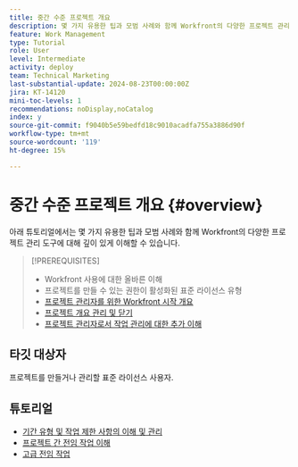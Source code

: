 ```yaml
---
title: 중간 수준 프로젝트 개요
description: 몇 가지 유용한 팁과 모범 사례와 함께 Workfront의 다양한 프로젝트 관리 도구에 대해 깊이 있게 이해하십시오.
feature: Work Management
type: Tutorial
role: User
level: Intermediate
activity: deploy
team: Technical Marketing
last-substantial-update: 2024-08-23T00:00:00Z
jira: KT-14120
mini-toc-levels: 1
recommendations: noDisplay,noCatalog
index: y
source-git-commit: f9040b5e59bedfd18c9010acadfa755a3886d90f
workflow-type: tm+mt
source-wordcount: '119'
ht-degree: 15%

---
```



# 중간 수준 프로젝트 개요 {#overview}

아래 튜토리얼에서는 몇 가지 유용한 팁과 모범 사례와 함께 Workfront의 다양한 프로젝트 관리 도구에 대해 깊이 있게 이해할 수 있습니다.

>[!PREREQUISITES]
>
>* Workfront 사용에 대한 올바른 이해
>* 프로젝트를 만들 수 있는 권한이 활성화된 표준 라이선스 유형
>* [프로젝트 관리자를 위한 Workfront 시작 개요](https://experienceleague.adobe.com/?recommended=Workfront-U-1-2022.1.planners)
>* [프로젝트 개요 관리 및 닫기](https://experienceleague.adobe.com/?recommended=Workfront-U-1-2022.2.planners)
>* [프로젝트 관리자로서 작업 관리에 대한 추가 이해](https://experienceleague.adobe.com/?recommended=Workfront-U-1-2022.3.planners)

## 타깃 대상자

프로젝트를 만들거나 관리할 표준 라이선스 사용자.

## 튜토리얼

* [기간 유형 및 작업 제한 사항의 이해 및 관리](understand-and-manage-duration-types-and-task-constraints.md)
* [프로젝트 간 전임 작업 이해](understand-cross-project-predecessors.md)
* [고급 전임 작업](advanced-predecessors.md)
